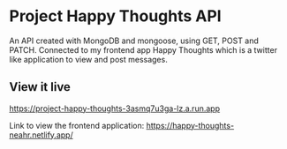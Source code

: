 # Project Happy Thoughts API

An API created with MongoDB and mongoose, using GET, POST and PATCH. Connected to my frontend app Happy Thoughts which is a twitter like application to view and post messages.

## View it live
https://project-happy-thoughts-3asmq7u3ga-lz.a.run.app

Link to view the frontend application:
https://happy-thoughts-neahr.netlify.app/


